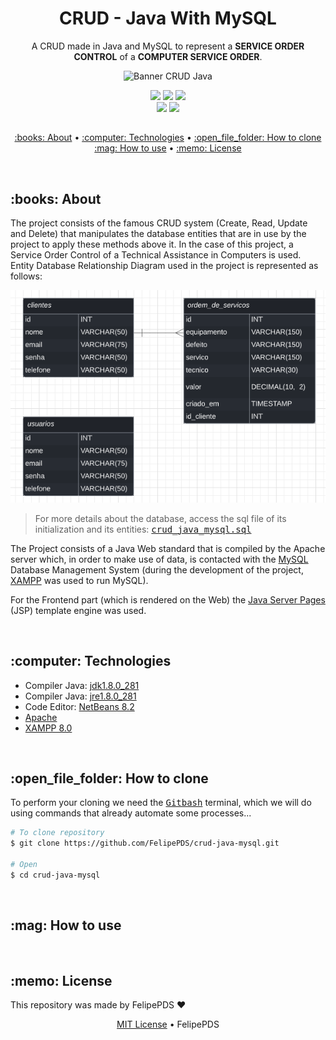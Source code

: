 # <h1 align="center">CRUD - Java With MySQL</h1>

<p align="center">A CRUD made in Java and MySQL to represent a <b>SERVICE ORDER CONTROL</b> of a <b>COMPUTER SERVICE ORDER</b>.</p>
<p align="center">
  <img src="https://vaadin.com/images/java-web-banner.png" alt="Banner CRUD Java" />
</p>

<p align="center">
  <a href="https://github.com/FelipePDS/crud-java-mysql/blob/main/LICENSE"><img src="https://img.shields.io/github/license/FelipePDS/crud-java-mysql?style=for-the-badge"/></a> 
  <img src="https://img.shields.io/static/v1?label=Java&message=v1.8.0_281&color=ED8B00&style=for-the-badge&logo=java"/> 
  <img src="https://img.shields.io/static/v1?label=NetBeans&message=v8.2&color=1B6AC6&style=for-the-badge&logo=NetBeans"/> <br>
  <img src="https://img.shields.io/github/last-commit/FelipePDS/crud-java-mysql?style=for-the-badge"/> 
  <img src="https://img.shields.io/github/repo-size/FelipePDS/crud-java-mysql?style=for-the-badge"/>
</p>

<h2></h2>

<p align="center">
  <a href="#about">:books: About</a> &bull; 
  <a href="#technologies">:computer: Technologies</a> &bull;   
  <a href="#how-to-clone">:open_file_folder: How to clone</a> <br>
  <a href="#how-to-use">:mag: How to use</a> &bull; 
  <a href="#license">:memo: License</a>
</p>

<br>
<h2 id="about">:books: About</h2>

<p>The project consists of the famous CRUD system (Create, Read, Update and Delete) that manipulates the database entities that are in use by the project to apply these methods above it. In the case of this project, a Service Order Control of a Technical Assistance in Computers is used. Entity Database Relationship Diagram used in the project is represented as follows:</p>

<img src="https://github.com/FelipePDS/crud-java-mysql/blob/main/.github/DER_CrudJavaMysql.PNG" alt="Entity Relationship Diagram" />

<blockquote>For more details about the database, access the sql file of its initialization and its entities: <kbd><a href="https://github.com/FelipePDS/crud-java-mysql/blob/main/.github/crud_java_mysql.sql">crud_java_mysql.sql</a></kdb></blockquote>

<p>The Project consists of a Java Web standard that is compiled by the Apache server which, in order to make use of data, is contacted with the <a href="https://www.mysql.com/">MySQL</a> Database Management System (during the development of the project, <a href="https://www.apachefriends.org/pt_br/download.html">XAMPP</a> was used to run MySQL).</p>
<p>For the Frontend part (which is rendered on the Web) the <a href="https://www.devmedia.com.br/introducao-ao-java-server-pages-jsp/25602">Java Server Pages</a> (JSP) template engine was used.</p>

<br>
<h2 id="technologies">:computer: Technologies</h2>

<ul>
  <li>Compiler Java: <a href="https://www.programmersought.com/article/97597958554/">jdk1.8.0_281</a></li>
  <li>Compiler Java: <a href="https://www.bdts.com.au/tips-and-resources/java-jre-1-8-0_281-msi-deployment.html">jre1.8.0_281</a></li>
  <li>Code Editor: <a href="https://netbeans.apache.org/download/index.html">NetBeans 8.2</a></li>
  <li><a href="">Apache</a></li>
  <li><a href="https://www.apachefriends.org/download.html">XAMPP 8.0</a></li>
</ul>

<br>
<h2 id="how-to-clone">:open_file_folder: How to clone</h2>

<p>To perform your cloning we need the <kbd><a href="https://git-scm.com/downloads">Gitbash</a></kbd> terminal, which we will do using commands that already automate some processes...</p>

``` bash
# To clone repository
$ git clone https://github.com/FelipePDS/crud-java-mysql.git

# Open
$ cd crud-java-mysql
```

<br>
<h2 id="how-to-use">:mag: How to use</h2>
<p></p>

<br>
<h2 id="license">:memo: License</h2>

This repository was made by FelipePDS :heart:

<p align="center"><a href="">MIT License</a> &bull; FelipePDS</p>
